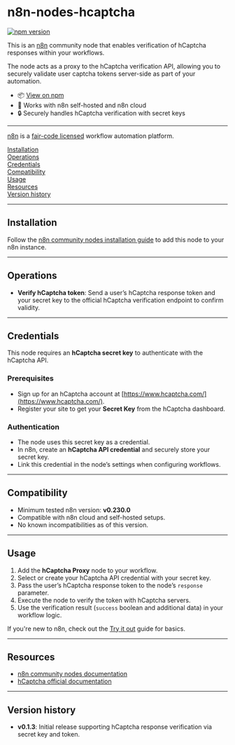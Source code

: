 # n8n-nodes-hcaptcha

[![npm version](https://badge.fury.io/js/n8n-nodes-hcaptcha.svg)](https://www.npmjs.com/package/n8n-nodes-hcaptcha)

This is an [n8n](https://n8n.io/) community node that enables verification of hCaptcha responses within your workflows.

The node acts as a proxy to the hCaptcha verification API, allowing you to securely validate user captcha tokens server-side as part of your automation.

- 📦 [View on npm](https://www.npmjs.com/package/n8n-nodes-hcaptcha)
- 🧩 Works with n8n self-hosted and n8n cloud
- 🔒 Securely handles hCaptcha verification with secret keys

---

[n8n](https://n8n.io/) is a [fair-code licensed](https://docs.n8n.io/reference/license/) workflow automation platform.

[Installation](#installation)  
[Operations](#operations)  
[Credentials](#credentials)  
[Compatibility](#compatibility)  
[Usage](#usage)  
[Resources](#resources)  
[Version history](#version-history)

---

## Installation

Follow the [n8n community nodes installation guide](https://docs.n8n.io/integrations/community-nodes/installation/) to add this node to your n8n instance.

---

## Operations

- **Verify hCaptcha token**: Send a user’s hCaptcha response token and your secret key to the official hCaptcha verification endpoint to confirm validity.

---

## Credentials

This node requires an **hCaptcha secret key** to authenticate with the hCaptcha API.

### Prerequisites

- Sign up for an hCaptcha account at [https://www.hcaptcha.com/](https://www.hcaptcha.com/).
- Register your site to get your **Secret Key** from the hCaptcha dashboard.

### Authentication

- The node uses this secret key as a credential.
- In n8n, create an **hCaptcha API credential** and securely store your secret key.
- Link this credential in the node’s settings when configuring workflows.

---

## Compatibility

- Minimum tested n8n version: **v0.230.0**
- Compatible with n8n cloud and self-hosted setups.
- No known incompatibilities as of this version.

---

## Usage

1. Add the **hCaptcha Proxy** node to your workflow.
2. Select or create your hCaptcha API credential with your secret key.
3. Pass the user’s hCaptcha response token to the node’s `response` parameter.
4. Execute the node to verify the token with hCaptcha servers.
5. Use the verification result (`success` boolean and additional data) in your workflow logic.

If you're new to n8n, check out the [Try it out](https://docs.n8n.io/try-it-out/) guide for basics.

---

## Resources

- [n8n community nodes documentation](https://docs.n8n.io/integrations/#community-nodes)
- [hCaptcha official documentation](https://docs.hcaptcha.com/)

---

## Version history

- **v0.1.3**: Initial release supporting hCaptcha response verification via secret key and token.
